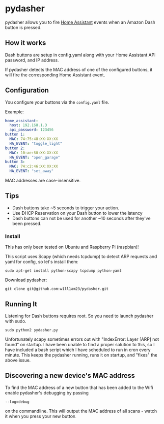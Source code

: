 # pydasher

pydasher allows you to fire [Home Assistant](https://home-assistant.io) events when an Amazon Dash button is pressed.

## How it works

Dash buttons are setup in config.yaml along with your Home Assistant API password,
and IP address.

If pydasher detects the MAC address of one of the configured buttons, it will fire
the corresponding Home Assistant event.

## Configuration

You configure your buttons via the `config.yaml` file. 

Example:

```yaml
home_assistant:
  host: 192.168.1.3
  api_password: 123456
button 1:
  MAC: 74:75:48:XX:XX:XX
  HA_EVENT: "toggle_light"
button 2:
  MAC: 10:ae:60:XX:XX:XX
  HA_EVENT: "open_garage"
button 3:
  MAC: 74:c2:46:XX:XX:XX
  HA_EVENT: "set_away"
```

MAC addresses are case-insensitive.


## Tips

* Dash buttons take ~5 seconds to trigger your action.
* Use DHCP Reservation on your Dash button to lower the latency
* Dash buttons can not be used for another ~10 seconds after they've been pressed.


### Install

This has only been tested on Ubuntu and Raspberry Pi (raspbian)!

This script uses Scapy (which needs tcpdump) to detect ARP requests and yaml for config, so let's install them:  

    sudo apt-get install python-scapy tcpdump python-yaml

Download pydasher:  

    git clone git@github.com:w1ll1am23/pydasher.git



## Running It

Listening for Dash buttons requires root. So you need to launch pydasher with sudo.

    sudo python2 pydasher.py

Unfortunately scapy sometimes errors out with "IndexError: Layer [ARP] not found" on
startup. I have been unable to find a proper solution to this, so I have included 
a bash script which I have scheduled to run in cron every minute. This keeps the pydasher
running, runs it on startup, and "fixes" the above issue.



## Discovering a new device's MAC address

To find the MAC address of a new button that has been added to the Wifi enable pydasher's debugging by passing

    --log=debug

on the commandline. This will output the MAC address of all scans - watch it when you press your new button.

